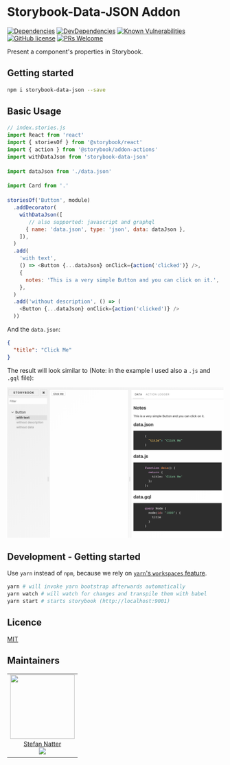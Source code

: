 # Storybook-Data-JSON Addon

[![Dependencies](https://img.shields.io/david/natterstefan/storybook-data-json.svg)](https://github.com/natterstefan/storybook-data-json/blob/master/package.json)
[![DevDependencies](https://img.shields.io/david/dev/natterstefan/storybook-data-json.svg)](https://github.com/natterstefan/storybook-data-json/blob/master/package.json)
[![Known Vulnerabilities](https://snyk.io/test/github/natterstefan/storybook-data-json/badge.svg)](https://snyk.io/test/github/natterstefan/storybook-data-json)
[![GitHub license](https://img.shields.io/github/license/natterstefan/storybook-data-json.svg)](https://github.com/natterstefan/storybook-data-json/blob/master/LICENCE)
[![PRs Welcome](https://img.shields.io/badge/PRs-welcome-brightgreen.svg?style=flat-square)](http://makeapullrequest.com)

Present a component's properties in Storybook.

## Getting started

```bash
npm i storybook-data-json --save
```

## Basic Usage

```js
// index.stories.js
import React from 'react'
import { storiesOf } from '@storybook/react'
import { action } from '@storybook/addon-actions'
import withDataJson from 'storybook-data-json'

import dataJson from './data.json'

import Card from '.'

storiesOf('Button', module)
  .addDecorator(
    withDataJson([
       // also supported: javascript and graphql
      { name: 'data.json', type: 'json', data: dataJson },
    ]),
  )
  .add(
    'with text',
    () => <Button {...dataJson} onClick={action('clicked')} />,
    {
      notes: 'This is a very simple Button and you can click on it.',
    },
  )
  .add('without description', () => (
    <Button {...dataJson} onClick={action('clicked')} />
  ))
```

And the `data.json`:

```json
{
  "title": "Click Me"
}
```

The result will look similar to (Note: in the example I used also a `.js` and
`.gql` file):

![Example](./static/images/example.png)

## Development - Getting started

Use `yarn` instead of `npm`, because we rely on [`yarn`'s `workspaces` feature](https://yarnpkg.com/lang/en/docs/workspaces/).

```bash
yarn # will invoke yarn bootstrap afterwards automatically
yarn watch # will watch for changes and transpile them with babel
yarn start # starts storybook (http://localhost:9001)
```

## Licence

[MIT](LICENCE)

## Maintainers

<table>
  <tbody>
    <tr>
      <td align="center">
        <a href="https://github.com/natterstefan">
          <img width="150" height="150" src="https://github.com/natterstefan.png?v=3&s=150">
          </br>
          Stefan Natter
        </a>
        <div>
          <a href="https://twitter.com/natterstefan">
            <img src="https://img.shields.io/twitter/follow/natterstefan.svg?style=social&label=Follow" />
          </a>
        </div>
      </td>
    </tr>
  <tbody>
</table>
